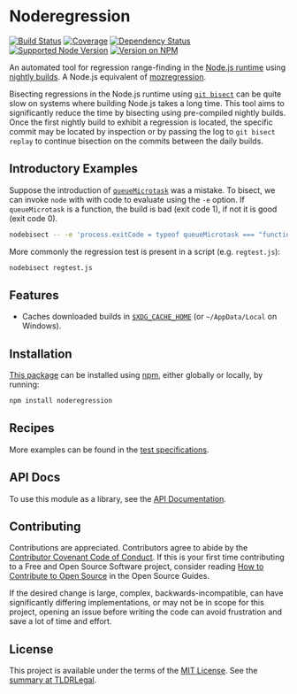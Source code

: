 Noderegression
==============

[![Build Status](https://img.shields.io/github/actions/workflow/status/kevinoid/noderegression/node.js.yml?branch=main&style=flat&label=build)](https://github.com/kevinoid/noderegression/actions?query=branch%3Amain)
[![Coverage](https://img.shields.io/codecov/c/github/kevinoid/noderegression/main.svg?style=flat)](https://app.codecov.io/gh/kevinoid/noderegression/branch/main)
[![Dependency Status](https://img.shields.io/librariesio/release/npm/noderegression.svg?style=flat)](https://libraries.io/npm/noderegression)
[![Supported Node Version](https://img.shields.io/node/v/noderegression.svg?style=flat)](https://www.npmjs.com/package/noderegression)
[![Version on NPM](https://img.shields.io/npm/v/noderegression.svg?style=flat)](https://www.npmjs.com/package/noderegression)

An automated tool for regression range-finding in the [Node.js
runtime](https://nodejs.org/) using [nightly
builds](https://nodejs.org/download/nightly/).  A Node.js equivalent of
[mozregression](http://mozilla.github.com/mozregression/).

Bisecting regressions in the Node.js runtime using [`git
bisect`](https://git-scm.com/docs/git-bisect) can be quite slow on systems
where building Node.js takes a long time.  This tool aims to significantly
reduce the time by bisecting using pre-compiled nightly builds.  Once the
first nightly build to exhibit a regression is located, the specific commit
may be located by inspection or by passing the log to `git bisect replay`
to continue bisection on the commits between the daily builds.

## Introductory Examples

Suppose the introduction of
[`queueMicrotask`](https://nodejs.org/api/globals.html#globals_queuemicrotask_callback)
was a mistake.  To bisect, we can invoke `node` with with code to evaluate
using the `-e` option.  If `queueMicrotask` is a function, the build is bad
(exit code 1), if not it is good (exit code 0).

```sh
nodebisect -- -e 'process.exitCode = typeof queueMicrotask === "function" ? 1 : 0'
```

More commonly the regression test is present in a script (e.g. `regtest.js`):

```sh
nodebisect regtest.js
```

## Features

* Caches downloaded builds in
  [`$XDG_CACHE_HOME`](https://specifications.freedesktop.org/basedir-spec/latest/ar01s03.html)
  (or `~/AppData/Local` on Windows).

## Installation

[This package](https://www.npmjs.com/package/noderegression) can be
installed using [npm](https://www.npmjs.com/), either globally or locally, by
running:

```sh
npm install noderegression
```

## Recipes

More examples can be found in the [test
specifications](https://kevinoid.github.io/noderegression/spec).

## API Docs

To use this module as a library, see the [API
Documentation](https://kevinoid.github.io/noderegression/api).

## Contributing

Contributions are appreciated.  Contributors agree to abide by the [Contributor
Covenant Code of
Conduct](https://www.contributor-covenant.org/version/1/4/code-of-conduct.html).
If this is your first time contributing to a Free and Open Source Software
project, consider reading [How to Contribute to Open
Source](https://opensource.guide/how-to-contribute/)
in the Open Source Guides.

If the desired change is large, complex, backwards-incompatible, can have
significantly differing implementations, or may not be in scope for this
project, opening an issue before writing the code can avoid frustration and
save a lot of time and effort.

## License

This project is available under the terms of the [MIT License](LICENSE.txt).
See the [summary at TLDRLegal](https://tldrlegal.com/license/mit-license).
